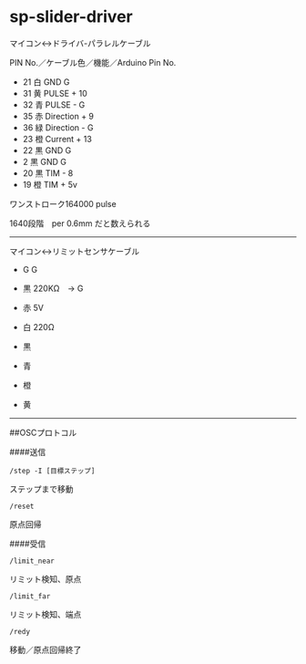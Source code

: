 sp-slider-driver
================

マイコン<->ドライバ-パラレルケーブル

PIN No.／ケーブル色／機能／Arduino Pin No.

- 21 白 GND   G
- 31 黄 PULSE +   10
- 32 青 PULSE -   G
- 35 赤 Direction +  9   
- 36 緑 Direction -  G
- 23 橙 Current +  13
- 22 黒 GND   G
- 2  黒 GND   G
- 20 黒 TIM -   8
- 19 橙 TIM +  5v



ワンストローク164000 pulse

1640段階　per 0.6mm だと数えられる


---------

マイコン<->リミットセンサケーブル

- G G
- 黒 220KΩ　-> G  
- 赤 5V 
- 白 220Ω   

- 黒
- 青
- 橙
- 黄


----------

##OSCプロトコル

####送信

```/step -I [目標ステップ]```

ステップまで移動

```/reset  ```

原点回帰


####受信

```/limit_near```

リミット検知、原点


```/limit_far```

リミット検知、端点


```/redy```

移動／原点回帰終了





